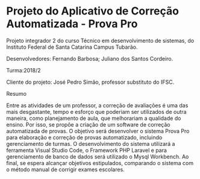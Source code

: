 # Projeto do Aplicativo de Correção Automatizada - Prova Pro #

Projeto integrador 2 do curso Técnico em desenvolvimento de sistemas, do Instituto Federal de Santa Catarina Campus Tubarão.

Desenvolvedores: Fernando Barbosa; Juliano dos Santos Cordeiro.

Turma:2018/2

Cliente do projeto: José Pedro Simão, professor substituto do IFSC.

Resumo

Entre as atividades de um professor, a correção de avaliações é uma das mais desgastante, tempo e esforço que poderiam ser utilizados de outra maneira, como planejamento de aula, que melhorariam a qualidade do ensino. Por isso, se propõe a criação de um software de correção automatizada de provas. O objetivo será desenvolver o sistema Prova Pro para elaboração e correção de provas automatizado, incluindo gerenciamento de turmas. O desenvolvimento do sistema utilizará a ferramenta Visual Studio Code, o Framework PHP Laravel e para gerenciamento de banco de dados será utilizado o Mysql Workbench. Ao final, se espera alcançar objetivos estipulados, comparando o sistema com o método manual de corrigir exames escolares.

